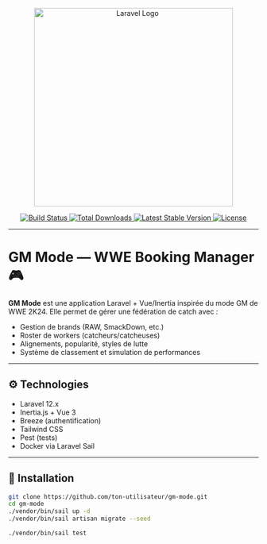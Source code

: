 <p align="center">
    <a href="https://laravel.com" target="_blank">
        <img src="https://raw.githubusercontent.com/laravel/art/master/logo-lockup/5%20SVG/2%20CMYK/1%20Full%20Color/laravel-logolockup-cmyk-red.svg" width="400" alt="Laravel Logo">
    </a>
</p>

<p align="center">
    <a href="https://github.com/laravel/framework/actions">
        <img src="https://github.com/laravel/framework/workflows/tests/badge.svg" alt="Build Status">
    </a>
    <a href="https://packagist.org/packages/laravel/framework">
        <img src="https://img.shields.io/packagist/dt/laravel/framework" alt="Total Downloads">
    </a>
    <a href="https://packagist.org/packages/laravel/framework">
        <img src="https://img.shields.io/packagist/v/laravel/framework" alt="Latest Stable Version">
    </a>
    <a href="https://packagist.org/packages/laravel/framework">
        <img src="https://img.shields.io/packagist/l/laravel/framework" alt="License">
    </a>
</p>

---

# GM Mode — WWE Booking Manager 🎮

**GM Mode** est une application Laravel + Vue/Inertia inspirée du mode GM de WWE 2K24. Elle permet de gérer une fédération de catch avec :

- Gestion de brands (RAW, SmackDown, etc.)
- Roster de workers (catcheurs/catcheuses)
- Alignements, popularité, styles de lutte
- Système de classement et simulation de performances

---

## ⚙️ Technologies

- Laravel 12.x
- Inertia.js + Vue 3
- Breeze (authentification)
- Tailwind CSS
- Pest (tests)
- Docker via Laravel Sail

---

## 🚀 Installation

```bash
git clone https://github.com/ton-utilisateur/gm-mode.git
cd gm-mode
./vendor/bin/sail up -d
./vendor/bin/sail artisan migrate --seed

./vendor/bin/sail test
